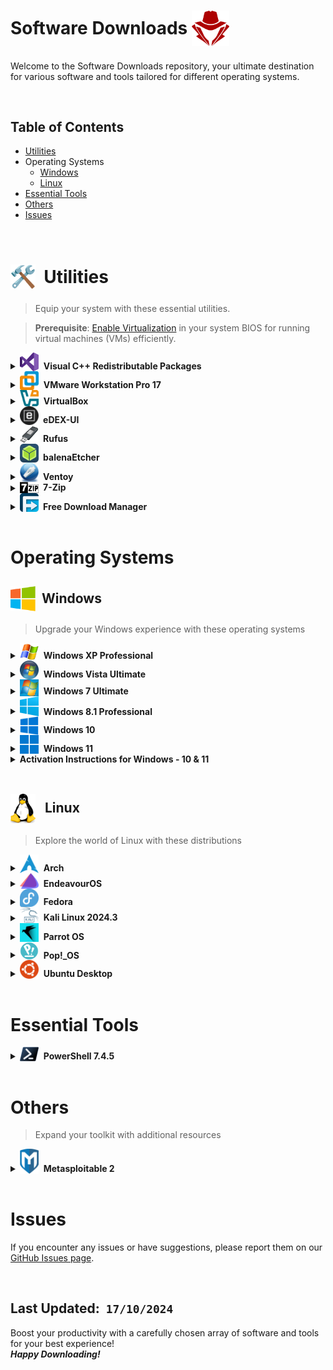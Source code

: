 # Software Downloads <span style="vertical-align: middle;"><img src='logos/redhat.png' alt="_Logo" style="width:60px;height:auto; margin-bottom: -3px;"></span>

Welcome to the Software Downloads repository, your ultimate destination for various software and tools tailored for different operating systems.

<br>


## Table of Contents
- [Utilities](#utilities)
- Operating Systems
  - [Windows](#windows)
  - [Linux](#linux)
- [Essential Tools](#essential-tools)
- [Others](#others)
- [Issues](#issues)

<br>

<!-- Utilities -->
<a id="utilities"></a>
# <span style="vertical-align: middle;"><img src='logos/Hammer_Wrench_image.png' alt="_Logo" style="width:40px;height:auto; margin-bottom: -3px;"></span> &nbsp;Utilities

> Equip your system with these essential utilities.   

> **Prerequisite**: [Enable Virtualization](Enable_Virtualization.md) in your system BIOS for running virtual machines (VMs) efficiently.

<!-- VC Redist -->
<details>
<summary><img src='logos/vc-redist_logo.png' alt="vc_redist_logo" style="width:30px;height:auto; margin-bottom: -3px;"> &nbsp;<b>Visual C++ Redistributable Packages</b></summary>
  <ul></ul>
  <ul>
    <li>Essential runtime components for running C++ applications built with Visual Studio.</li>
    <li><a href="https://aka.ms/vs/17/release/vc_redist.x64.exe">Download EXE</a> (24 MB)</li>
  </ul>
</details>

<!-- VMware -->
<details>
<summary><img src='logos/VMware_logo.png' alt="VMware_logo" style="width:30px;height:auto; margin-bottom: -3px;"> &nbsp;<b>VMware Workstation Pro 17</b></summary>
  <ul></ul>
  <ul>
    <li>Leading virtualization software for running multiple operating systems on one machine.</li>
    <li><a href="https://download3.vmware.com/software/WKST-1751-WIN/VMware-workstation-full-17.5.1-23298084.exe">Download for Windows</a></li>
    <li><a href="https://download3.vmware.com/software/WKST-1751-LX/VMware-Workstation-Full-17.5.1-23298084.x86_64.bundle">Download for Linux</a></li>
  </ul>
</details>

<!-- VirtualBox -->
<details>
<summary><img src='logos/Virtualbox_logo.png' alt="VBox_logo" style="width:30px;height:auto; margin-bottom: -3px;"> &nbsp;<b>VirtualBox</b></summary>
  <ul></ul>
  <ul>
    <li>Free, open-source virtualization platform for creating and managing virtual machines.</li>
    <li><b>Windows Hosts</b></li>
    <ul>
      <li>VirtualBox 7.1.4 - <a href="https://download.virtualbox.org/virtualbox/7.1.4/VirtualBox-7.1.4-165100-Win.exe">Download</a>&nbsp;(106 MB)</li>
      <li>VirtualBox 7.1.2 - <a href="https://download.virtualbox.org/virtualbox/7.1.2/VirtualBox-7.1.2-164945-Win.exe">Download</a>&nbsp;(106 MB)</li>
    </ul>
  </ul>
</details>

<!-- eDEX-UI -->
<details>
<summary><img src='logos/edexui_logo.png' alt="edexui_logo" style="width:30px;height:auto; margin-bottom: -3px;"> <b>&nbsp;eDEX-UI</b></summary>
  <ul></ul>
  <ul>
    <li>eDEX-UI is a fullscreen, cross-platform terminal emulator and system monitor that looks and feels like a sci-fi computer interface.</li>
    <li><a href="https://github.com/GitSquared/edex-ui/releases/download/v2.2.8/eDEX-UI-Windows-x64.exe">Download &nbsp;v2.2.8</a>&nbsp;(67 MB)</li>
  </ul>
</details>

<!-- Rufus -->
<details>
<summary><img src='logos/rufus_logo.png' alt="Rufus_logo" style="width:30px;height:auto; margin-bottom: -3px;"> <b>&nbsp;Rufus</b></summary>
  <ul></ul>
  <ul>
    <li>Utility for formatting and creating bootable USB drives.</li>
    <li><a href="https://github.com/pbatard/rufus/releases/download/v4.5/rufus-4.5.exe">Download &nbsp;v4.5</a>&nbsp;(1.3 MB)</li>
  </ul>
</details>

<!-- balenaEtcher -->
<details>
<summary><img src='logos/balenaetcher_logo.png' alt="balenaetcher_logo" style="width:30px;height:auto; margin-bottom: -3px;"> <b>&nbsp;balenaEtcher</b></summary>
  <ul></ul>
  <ul>
    <li>Tool for flashing OS images to SD cards & USB drives, safely and easily.</li>
    <li><a href="https://github.com/balena-io/etcher/releases/download/v1.19.25/balenaEtcher-1.19.25.Setup.exe">Download &nbsp;v1.19.25</a>&nbsp;(174 MB)</li>
  </ul>
</details>

<!-- Ventoy -->
<details>
<summary><img src='logos/ventoy_logo.png' alt="Ventoy_logo" style="width:30px;height:auto; margin-bottom: -3px;"> <b>&nbsp;Ventoy</b></summary>
  <ul></ul>
  <ul>
    <li>Open-source tool to create a multiboot USB drive from ISO files.</li>
    <li><a href="https://github.com/ventoy/Ventoy/releases/download/v1.0.99/ventoy-1.0.99-windows.zip">Download &nbsp;v1.0.99</a>&nbsp;(16 MB)</li>
  </ul>
</details>

<!-- 7zip -->
<details>
<summary><img src='logos/7zip_logo.png' alt="7zip_logo" style="width:30px;height:auto; margin-bottom: -3px;"> <b>&nbsp;7-Zip</b></summary>
  <ul></ul>
  <ul>
    <li>Open-source file archiver with a high compression ratio.</li>
    <li><a href="https://www.7-zip.org/a/7z2408-x64.exe">Download &nbsp;v24.08</a>&nbsp;(1.6 MB)</li>
  </ul>
</details>

<!-- FD Manager -->
<details>
<summary><img src='logos/Free_Download_Manager_logo.png' alt="FDM_ogo" style="width:30px;height:auto; margin-bottom: -3px;"> <b>&nbsp;Free Download Manager</b></summary>
  <ul></ul>
  <ul>
    <li>A powerful, user-friendly, and fast download accelerator and organizer.</li>
    <li><a href="https://files2.freedownloadmanager.org/6/latest/fdm_x64_setup.exe">Download &nbsp;v6.24.2</a>&nbsp;(43 MB)</li>
  </ul>
</details>

<br>



# Operating Systems

<!-- Windows -->
<a id="windows"></a>
## <span style="vertical-align: middle;"><img src='logos/microsoft_logo.png' alt="_Logo" style="width:40px;height:auto; margin-bottom: -3px;"></span> &nbsp;Windows

> Upgrade your Windows experience with these operating systems


<!-- Windows XP -->
<details>
<summary><img src='logos/win-xp_logo.jpg' alt="win-xp_logo" style="width:30px;height:auto; margin-bottom: -3px;"> &nbsp;<b>Windows XP Professional</b></summary>
  <ul></ul>
  <ul>
    <li>Classic Windows OS known for its stability and familiarity.</li>
    <li><a href="https://isoriver.com/download-your-file-now/?url=https://archive.org/download/WindowsXPProfessional64BitCorporateEdition/Windows%20XP%20Professional%2064-bit%20Corporate%20Edition%28CD%20Key%20VCFQD-V9FX9-46WVH-K3CD4-4J3JM%29.iso">Download ISO</a>&nbsp;(561 MB)</li>
    <li><b>Product Key:</b> <code>VCFQD-V9FX9-46WVH-K3CD4-4J3JM</code></li>
    <li>( RECOMMENDED )<br>Pre-configured Virtual machine for VirtualBox &nbsp;v7.0.18 - <a href="https://1drv.ms/u/c/f7308b35c42e17b8/EbgXLsQ1izAggPeGAAAAAAABVYiPJPtz8gXI_f3SXscQiw?e=dBFdYQ">Download 7zip compressed</a>&nbsp;(768 MB)</li>
  </ul>
</details>

<!-- Windows Vista -->
<details>
<summary><img src='logos/windows-vista_logo.png' alt="Windows-Vista_logo" style="width:30px;height:auto; margin-bottom: -3px;"> &nbsp;<b>Windows Vista Ultimate</b></summary>
  <ul></ul>
  <ul>
    <li>The transitional OS between XP and 7, featuring a new user interface and enhanced security.</li>
    <li><a href="https://archive.org/download/windows-vista-ultimate-sp-2-x-64-fully-updated/Windows%20Vista%20Ultimate%20SP2%20x64%20Fully%20Updated.iso">Download ISO</a>&nbsp;(4.6 GB)</li>
    <li><b>Product Key:</b> <code>VMCB9-FDRV6-6CDQM-RV23K-RP8F7</code></li>
    <li>( RECOMMENDED )<br>Pre-configured Virtual machine for VirtualBox &nbsp;v7.0.18 - <a href="https://drive.google.com/file/d/1yGLd0xEdRjN4KsLXT0a1V-muA6t-RYmB/view?usp=sharing">Download 7zip compressed</a>&nbsp;(3.24 GB)</li>
  </ul>
</details>

<!-- Windows 7 -->
<details>
<summary><img src='logos/win-7_logo.png' alt="win-7_logo" style="width:30px;height:auto; margin-bottom: -3px;"> &nbsp;<b>Windows 7 Ultimate</b></summary>
  <ul></ul>
  <ul>
    <li>Popular OS featuring enhanced performance and security.</li>
    <li><a href="https://archive.org/download/win-7-ult-sp-1-english-x-64/Win7_Ult_SP1_English_x64.iso">Download ISO</a>&nbsp;(3.1 GB)</li>
    <li>( RECOMMENDED )<br>Pre-configured Virtual machine for VirtualBox &nbsp;v7.0.18 - <a href="https://drive.google.com/file/d/1puwJlOA7trtTZswQ8mqIKtspleVujmKL/view?usp=sharing">Download 7zip compressed</a>&nbsp;(2 GB)</li>
  </ul>
</details>

<!-- Windows 8.1 -->
<details>
<summary><img src='logos/win-8_logo.png' alt="win-8.1_logo" style="width:30px;height:auto; margin-bottom: -3px;"> &nbsp;<b>Windows 8.1 Professional</b></summary>
  <ul></ul>
  <ul>
    <li>Improved version of Windows 8 with enhanced user experience.</li>
    <li><a href="https://windows-8-1-preview.en.uptodown.com/windows/download">Download ISO</a>&nbsp;(4 GB)</li>
    <li><b>Product Key:</b> <code>GCRJD-8NW9H-F2CDX-CCM8D-9D6T9</code></li>
    <li>( RECOMMENDED )<br>Pre-configured Virtual machine for VirtualBox &nbsp;v7.0.18 - <a href="https://1drv.ms/u/c/5ff34cdbdb104fe2/EeJPENvbTPMggF9sAAAAAAAB6OPL49heWADARtRPatWG8A?e=stXLEA">Download 7zip compressed</a>&nbsp;(3 GB)</li>
  </ul>
</details>

<!-- Windows 10 -->
<details>
<summary><img src='logos/win-10_logo.png' alt="win-10_logo" style="width:30px;height:auto; margin-bottom: -3px;"> &nbsp;<b>Windows 10</b></summary>
  <ul></ul>
  <ul>
    <li>Latest version of Windows offering a host of new features and improvements.</li>
    <li><a href="https://go.microsoft.com/fwlink/?LinkId=2265055">Download Media Creation Tool</a>&nbsp;(19 MB)</li>
  </ul>
</details>

<!-- Windows 11 -->
<details>
<summary><img src='logos/win-11_logo.png' alt="win-11_logo" style="width:30px;height:auto; margin-bottom: -3px;"> &nbsp;<b>Windows 11</b></summary>
  <ul></ul>
  <ul>
    <li>Next-gen Windows experience with a redesigned UI and improved performance.</li>
    <li><a href="https://go.microsoft.com/fwlink/?linkid=2156295">Download Media Creation Tool</a>&nbsp;(10 MB)</li>
  </ul>
</details>

<!-- Activation Instructions -->
<details>
<summary><b>Activation Instructions for Windows - 10 & 11</b></summary>
  <ul></ul>
  <ol>
    <li><a href="https://support.microsoft.com/en-us/windows/turn-off-defender-antivirus-protection-in-windows-security-99e6004f-c54c-8509-773c-a4d776b77960">Turn off Windows Defender</a> in Windows Security.</li>
    <li>Download the activation file to your Desktop by the following CMD command:</li>
    <code>bash curl -o "%USERPROFILE%\Desktop\Activator.bat" https://raw.githubusercontent.com/Raqeeb27/MyResourceHub/main/Software_Downloads/Activator.bat</code>
    <li>Run the downloaded file <code>Activator.bat</code> as Administrator to activate Windows.</li>
    <li>If the file executes successfully, then restart your Windows.</li>
  </ol>
</details>

<br>


<!-- Linux -->
<a id="linux"></a>
## <span style="vertical-align: middle;"><img src='logos/linux_logo.png' alt="_Logo" style="width:40px;height:auto; margin-bottom: -3px;"></span> &nbsp; Linux

> Explore the world of Linux with these distributions


<!-- Arch -->
<details>
<summary><img src='logos/arch_logo.png' alt="arch_logo" style="width:30px;height:auto; margin-bottom: -3px;"> &nbsp;<b>Arch</b></summary>
  <ul></ul>
  <ul>
    <li>Lightweight and flexible Linux distribution for users who want to customize their system.</li>
    <li><b>Arch 2024.10.01</b> - <a href="https://in-mirror.garudalinux.org/archlinux/iso/2024.10.01/archlinux-2024.10.01-x86_64.iso">Download ISO</a>&nbsp;(1.1 GB)</li>
  </ul>
</details>

<!-- EndeavourOS -->
<details>
<summary><img src='logos/Endeavour-OS_logo.png' alt="Endeavour-OS_logo" style="width:30px;height:auto; margin-bottom: -3px;"> &nbsp;<b>EndeavourOS</b></summary>
  <ul></ul>
  <ul>
    <li>Arch-based distribution that offers a user-friendly setup and maintains Arch’s simplicity.</li>
    <li><b>Arch 2024.10.01</b> - <a href="https://mirror.nag.albony.in/endeavouros/iso/EndeavourOS_Endeavour_neo-2024.09.22.iso">Download ISO</a>&nbsp;(2.8 GB)</li>
  </ul>
</details>

<!-- Fedora -->
<details>
<summary><img src='logos/fedora_logo.png' alt="fedora_logo" style="width:30px;height:auto; margin-bottom: -3px;"> &nbsp;<b>Fedora</b></summary>
  <ul></ul>
  <ul>
    <li>Cutting-edge Linux distribution with a focus on innovation and new technologies.</li>
    <li><b>Arch 2024.10.01</b> - <a href="https://download.fedoraproject.org/pub/fedora/linux/releases/40/Workstation/x86_64/iso/Fedora-Workstation-Live-x86_64-40-1.14.iso">Download ISO</a>&nbsp;(2.1 GB)</li>
  </ul>
</details>

<!-- Kali -->
<details>
<summary><img src='logos/kali1_logo.png' alt="kali_logo" style="width:30px;height:auto; margin-bottom: -3px;"> &nbsp;<b>Kali Linux 2024.3</b></summary>
  <ul></ul>
  <ul>
    <li>Leading penetration testing platform with advanced tools for ethical hackers.</li>
    <li><a href="https://cdimage.kali.org/kali-2024.3/kali-linux-2024.3-installer-amd64.iso">Download ISO</a>&nbsp;(4 GB)</li>
    <li>Virtual machine (7zip compressed) for <a href="https://cdimage.kali.org/kali-2024.3/kali-linux-2024.3-vmware-amd64.7z">VMware</a>&nbsp;(3.1 GB)</li>
    <li>Virtual machine (7zip compressed) for <a href="https://cdimage.kali.org/kali-2024.3/kali-linux-2024.3-virtualbox-amd64.7z">VirtualBox</a>&nbsp;(3.1 GB)</li>
    <li>( RECOMMENDED )<br>Pre-configured Virtual machine 2024.1 for VirtualBox &nbsp;v7.0.18 - <a href="https://1drv.ms/u/c/f7308b35c42e17b8/EbgXLsQ1izAggPeJAAAAAAABh9T1R_NF7YUxDs62W8Wn4Q?e=NCJSF8">Download 7zip compressed</a>&nbsp;(3.22 GB)</li>
  </ul>
</details>

<!-- Parrot OS -->
<details>
<summary><img src='logos/parrotos_logo.jpg' alt="parrotos_logo" style="width:30px;height:auto; margin-bottom: -3px;"> &nbsp;<b>Parrot OS</b></summary>
  <ul></ul>
  <ul>
    <li>Security-focused Linux distribution for developers and privacy-conscious users.</li>
    <li><b>Security Edition</b></li>
    <ul>
      <li><a href="https://deb.parrot.sh/parrot/iso/6.1/Parrot-home-6.1_amd64.iso">Download ISO</a>&nbsp;(2.2 GB)</li>
      <li><a href="https://deb.parrot.sh/parrot/iso/6.1/Parrot-security-6.1_amd64.ova">Download OVA file for VirtualBox</a>&nbsp;(7.6 GB)</li>
    </ul>
    <li><b>Home Edition</b></li>
    <ul>
      <li><a href="https://deb.parrot.sh/parrot/iso/6.1/Parrot-security-6.1_amd64.iso">Download ISO</a>&nbsp;(2.2 GB)</li>
      <li><a href="https://deb.parrot.sh/parrot/iso/6.1/Parrot-home-6.1_amd64.ova">Download OVA file for VirtualBox</a>&nbsp;(2.8 GB)</li>
    </ul>
  </ul>
</details>

<!-- Pop!_OS -->
<details>
<summary><img src='logos/Pop-OS_logo.png' alt="PopOS_logo" style="width:30px;height:auto; margin-bottom: -3px;"> &nbsp;<b>Pop!_OS</b></summary>
  <ul></ul>
  <ul>
    <li>A Linux distribution developed by System76, tailored for developers, makers, and computer science professionals.</li>
    <li><b>Pop!_OS 24.04 LTS</b> - <a href="https://iso.pop-os.org/22.04/amd64/intel/43/pop-os_22.04_amd64_intel_43.iso">Download ISO</a>&nbsp;(2.5 GB)</li>
    <li><b>NVIDIA version:</b> - <a href="https://iso.pop-os.org/22.04/amd64/nvidia/43/pop-os_22.04_amd64_nvidia_43.iso">Download ISO</a>&nbsp;(2.8 GB)</li>
  </ul>
</details>

<!-- Ubuntu -->
<details>
<summary><img src='logos/ubuntu_logo.png' alt="ubuntu_logo" style="width:30px;height:auto; margin-bottom: -3px;"> &nbsp;<b>Ubuntu Desktop</b></summary>
  <ul></ul>
  <ul>
    <li>Popular Linux distribution known for its ease of use and community support.</li>
    <li><b>Ubuntu 24.04.1 LTS:</b> <a href="https://ubuntu.com/download/desktop/thank-you?version=24.04.1&architecture=amd64&lts=true">Download ISO</a>&nbsp;(5.7 GB)</li>
  </ul>
</details>

<br>



# Essential Tools

<!-- Powershell -->
<details>
<summary><img src='logos/Powershell_logo.png' alt="Powershell_logo" style="width:30px;height:auto; margin-bottom: -3px;"> &nbsp;<b>PowerShell 7.4.5</b></summary>
  <ul></ul>
  <ul>
    <li>Cross-platform (Windows, Linux, and macOS) automation and configuration tool/framework.</li>
    <li><a href="https://github.com/PowerShell/PowerShell/releases/download/v7.4.5/PowerShell-7.4.5-win-x64.msi">Download for Windows</a>&nbsp;(103 MB)</li>
    <li><a href="https://github.com/PowerShell/PowerShell/releases/download/v7.4.5/powershell-7.4.5-linux-x64.tar.gz">Download for Linux</a>&nbsp;(68 MB)</li>
    <li><a href="https://github.com/PowerShell/PowerShell/releases/download/v7.4.5/powershell-7.4.5-osx-x64.pkg">Download for macOS</a>&nbsp;(67 MB)</li>
  </ul>
</details>

<br>



# Others
> Expand your toolkit with additional resources


<!-- Metasploitable 2 -->
<details>
<summary><img src='logos/metasploitable2_logo.png' alt="metasploitable2_logo" style="width:30px;height:auto; margin-bottom: -3px;"> &nbsp;<b>Metasploitable 2</b></summary>
  <ul></ul>
  <ul>
    <li>Vulnerable virtual machine for practicing penetration testing and security assessments.</li>
    <li><a href="https://sourceforge.net/projects/metasploitable/files/latest/download">Download ZIP</a>&nbsp;(825 MB)</li>
    <li>( RECOMMENDED )<br>Pre-configured Virtual machine for VirtualBox &nbsp;v7.0.18 - <a href="https://1drv.ms/u/s!ArgXLsQ1izD3gQUa2fHeMWyRjeS9?e=qY16un">Download 7zip compressed</a>&nbsp;(626 MB)</li>
  </ul>
</details>

<br>



# Issues
If you encounter any issues or have suggestions, please report them on our [GitHub Issues page](https://github.com/Raqeeb27/MyResourceHub/issues).

<br>


## Last Updated: &nbsp;`17/10/2024`

Boost your productivity with a carefully chosen array of software and tools for your best experience!<br>
***Happy Downloading!***
